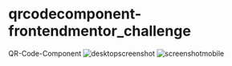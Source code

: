 # qrcodecomponent-frontendmentor_challenge
QR-Code-Component
![desktopscreenshot](https://github.com/tugcekizildg/qrcodecomponent-frontendmentor_challenge/assets/141547888/939c72fa-8637-49e9-86c8-e19e8f6dd912)
![screenshotmobile](https://github.com/tugcekizildg/qrcodecomponent-frontendmentor_challenge/assets/141547888/e5a395f2-ed4a-4870-a1c3-40061621043d)
